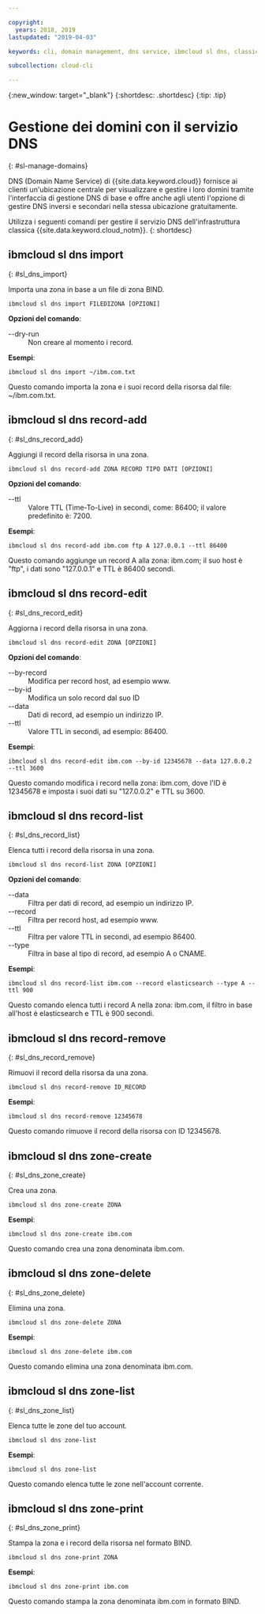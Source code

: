 ```yaml
---

copyright:
  years: 2018, 2019
lastupdated: "2019-04-03"

keywords: cli, domain management, dns service, ibmcloud sl dns, classic infrastructure, management interface, dns, dns cli, manage dns cli

subcollection: cloud-cli

---
```


{:new_window: target="_blank"}
{:shortdesc: .shortdesc}
{:tip: .tip}

# Gestione dei domini con il servizio DNS
{: #sl-manage-domains}

DNS (Domain Name Service) di {{site.data.keyword.cloud}} fornisce ai clienti un'ubicazione centrale per visualizzare e gestire i loro domini tramite l'interfaccia di gestione DNS di base e offre anche agli utenti l'opzione di gestire DNS inversi e secondari nella stessa ubicazione gratuitamente.

Utilizza i seguenti comandi per gestire il servizio DNS dell'infrastruttura classica {{site.data.keyword.cloud_notm}}.
{: shortdesc}

## ibmcloud sl dns import
{: #sl_dns_import}

Importa una zona in base a un file di zona BIND.
```
ibmcloud sl dns import FILEDIZONA [OPZIONI]
```

<strong>Opzioni del comando</strong>:
<dl>
<dt>--dry-run</dt>
<dd>Non creare al momento i record.</dd>
</dl>

**Esempi**:
```
ibmcloud sl dns import ~/ibm.com.txt
```
Questo comando importa la zona e i suoi record della risorsa dal file: ~/ibm.com.txt.


## ibmcloud sl dns record-add
{: #sl_dns_record_add}

Aggiungi il record della risorsa in una zona.
```
ibmcloud sl dns record-add ZONA RECORD TIPO DATI [OPZIONI]
```

<strong>Opzioni del comando</strong>:
<dl>
<dt>--ttl</dt>
<dd>Valore TTL (Time-To-Live) in secondi, come: 86400; il valore predefinito è: 7200.</dd>
</dl>

**Esempi**:
```
ibmcloud sl dns record-add ibm.com ftp A 127.0.0.1 --ttl 86400
```
Questo comando aggiunge un record A alla zona: ibm.com; il suo host è "ftp", i dati sono "127.0.0.1" e TTL è 86400 secondi.


## ibmcloud sl dns record-edit
{: #sl_dns_record_edit}

Aggiorna i record della risorsa in una zona.
```
ibmcloud sl dns record-edit ZONA [OPZIONI]
```

<strong>Opzioni del comando</strong>:
<dl>
<dt>--by-record</dt>
<dd>Modifica per record host, ad esempio www.</dd>
<dt>--by-id</dt>
<dd>Modifica un solo record dal suo ID</dd>
<dt>--data</dt>
<dd>Dati di record, ad esempio un indirizzo IP.</dd>
<dt>--ttl</dt>
<dd>Valore TTL in secondi, ad esempio: 86400.</dd>
</dl>

**Esempi**:
```
ibmcloud sl dns record-edit ibm.com --by-id 12345678 --data 127.0.0.2 --ttl 3600
```
Questo comando modifica i record nella zona: ibm.com, dove l'ID è 12345678 e imposta i suoi dati su "127.0.0.2" e TTL su 3600.


## ibmcloud sl dns record-list
{: #sl_dns_record_list}

Elenca tutti i record della risorsa in una zona.
```
ibmcloud sl dns record-list ZONA [OPZIONI]
```

<strong>Opzioni del comando</strong>:
<dl>
<dt>--data</dt>
<dd>Filtra per dati di record, ad esempio un indirizzo IP.</dd>
<dt>--record</dt>
<dd>Filtra per record host, ad esempio www.</dd>
<dt>--ttl</dt>
<dd>Filtra per valore TTL in secondi, ad esempio 86400.</dd>
<dt>--type</dt>
<dd>Filtra in base al tipo di record, ad esempio A o CNAME.</dd>
</dl>

**Esempi**:
```
ibmcloud sl dns record-list ibm.com --record elasticsearch --type A --ttl 900
```
Questo comando elenca tutti i record A nella zona: ibm.com, il filtro in base all'host è elasticsearch e TTL è 900 secondi.


## ibmcloud sl dns record-remove
{: #sl_dns_record_remove}

Rimuovi il record della risorsa da una zona.
```
ibmcloud sl dns record-remove ID_RECORD
```

**Esempi**:
```
ibmcloud sl dns record-remove 12345678
```
Questo comando rimuove il record della risorsa con ID 12345678.


## ibmcloud sl dns zone-create
{: #sl_dns_zone_create}

Crea una zona.
```
ibmcloud sl dns zone-create ZONA
```

**Esempi**:
```
ibmcloud sl dns zone-create ibm.com
```
Questo comando crea una zona denominata ibm.com.


## ibmcloud sl dns zone-delete
{: #sl_dns_zone_delete}

Elimina una zona.
```
ibmcloud sl dns zone-delete ZONA
```

**Esempi**:
```
ibmcloud sl dns zone-delete ibm.com
```
Questo comando elimina una zona denominata ibm.com.


## ibmcloud sl dns zone-list
{: #sl_dns_zone_list}

Elenca tutte le zone del tuo account.
```
ibmcloud sl dns zone-list
```

**Esempi**:
```
ibmcloud sl dns zone-list
```
Questo comando elenca tutte le zone nell'account corrente.


## ibmcloud sl dns zone-print
{: #sl_dns_zone_print}

Stampa la zona e i record della risorsa nel formato BIND.
```
ibmcloud sl dns zone-print ZONA
```

**Esempi**:
```
ibmcloud sl dns zone-print ibm.com
```
Questo comando stampa la zona denominata ibm.com in formato BIND.
